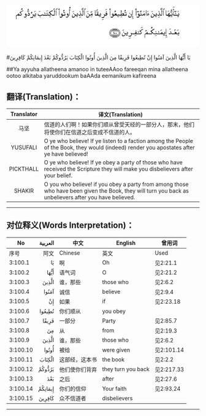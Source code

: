 ![003:100](images/003_100.gif)

#يَا أَيُّهَا الَّذِينَ آمَنُوا إِنْ تُطِيعُوا فَرِيقًا مِنَ الَّذِينَ أُوتُوا الْكِتَابَ يَرُدُّوكُمْ بَعْدَ إِيمَانِكُمْ كَافِرِينَ 

##Ya ayyuha allatheena amanoo in tuteeAAoo fareeqan mina allatheena ootoo alkitaba yaruddookum baAAda eemanikum kafireena 

## 翻译(Translation)：

| Translator | 译文(Translation)                                            |
| :--------: | ------------------------------------------------------------ |
|    马坚    | 信道的人们啊！如果你们顺从曾受天经的一部分人，那末，他们将使你们在信道之后变成不信道的人。 |
|  YUSUFALI  | O ye who believe! If ye listen to a faction among the People of the Book, they would (indeed) render you apostates after ye have believed! |
| PICKTHALL  | O ye who believe! If ye obey a party of those who have received the Scripture they will make you disbelievers after your belief. |
|   SHAKIR   | O you who believe! if you obey a party from among those who have been given the Book, they will turn you back as unbelievers after you have believed. |

---

## 对位释义(Words Interpretation)：

| No   | العربية | 中文    | English | 曾用词 |
| ---- | ------: | ------- | ------- | ------ |
| 序号 |    阿文 | Chinese | 英文    | Used   |
| 3:100.1  | يَا      | 啊             | Oh                 | 见2:21.1   |
| 3:100.2  | أَيُّهَا    | 语气词         | O                  | 见2:21.2   |
| 3:100.3  | الَّذِينَ   | 谁，那些       | those who          | 见2:6.2    |
| 3:100.4  | آمَنُوا   | 诚信           | believe            | 见2:9.4    |
| 3:100.5  | إِنْ      | 如果           | if                 | 见2:23.18  |
| 3:100.6  | تُطِيعُوا  | 你们顺从       | you obey           |            |
| 3:100.7  | فَرِيقًا   | 一部分         | Party              | 见2:85.7   |
| 3:100.8  | مِنَ      | 从             | from               | 见2:19.3 |
| 3:100.9  | الَّذِينَ   | 谁，那些       | those who          | 见2:6.2    |
| 3:100.10 | أُوتُوا   | 被给           | were given         | 见2:101.14 |
| 3:100.11 | الْكِتَابَ  | 这部经，这本书 | the book           | 见2:2.2    |
| 3:100.12 | يَرُدُّوكُمْ  | 他们使你们背弃 | they turn you back | 见2:217.33 |
| 3:100.13 | بَعْدَ     | 之后           | after              | 见2:27.6   |
| 3:100.14 | إِيمَانِكُمْ | 你们的信仰     | Your faith         | 见2:93.24  |
| 3:100.15 | كَافِرِينَ  | 众不信道者     | disbelievers       |          |

---
